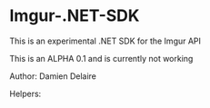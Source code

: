 # Imgur-.NET-SDK

This is an experimental .NET SDK for the Imgur API

This is an ALPHA 0.1 and is currently not working


Author:
Damien Delaire

Helpers:

